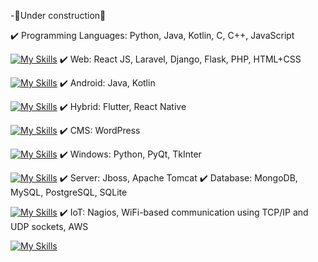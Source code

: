 -🚧Under construction🚧

✔️ Programming Languages: Python, Java, Kotlin, C, C++, JavaScript

[![My Skills](https://skillicons.dev/icons?i=py,java,kotlin,c,cpp,js)](https://skillicons.dev)
✔️ Web: React JS, Laravel, Django, Flask, PHP, HTML+CSS

[![My Skills](https://skillicons.dev/icons?i=react,laravel,django,flask,php,html,css,js)](https://skillicons.dev)
✔️ Android: Java, Kotlin

[![My Skills](https://skillicons.dev/icons?i=java,kotlin)](https://skillicons.dev)
✔️ Hybrid: Flutter, React Native

[![My Skills](https://skillicons.dev/icons?i=flutter,react)](https://skillicons.dev)
✔️ CMS: WordPress

[![My Skills](https://skillicons.dev/icons?i=wordpress)](https://skillicons.dev)
✔️ Windows: Python, PyQt, TkInter

[![My Skills](https://skillicons.dev/icons?i=py,qt,gtk)](https://skillicons.dev)
✔️ Server: Jboss, Apache Tomcat
✔️ Database: MongoDB, MySQL,  PostgreSQL, SQLite

[![My Skills](https://skillicons.dev/icons?i=mongodb,mysql,postgres,sqlite)](https://skillicons.dev)
✔️ IoT: Nagios, WiFi-based communication using TCP/IP and UDP sockets, AWS

[![My Skills](https://skillicons.dev/icons?i=linux,aws)](https://skillicons.dev)
